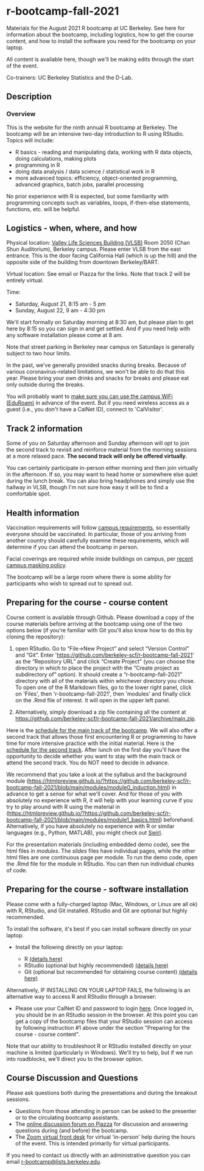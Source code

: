 # r-bootcamp-fall-2021

Materials for the August 2021 R bootcamp at UC Berkeley. See here for information about the bootcamp, including logistics, how to get the course content, and how to install the software you need for the bootcamp on your laptop.

All content is available here, though we'll be making edits through the start of the event.

Co-trainers: UC Berkeley Statistics and the D-Lab.

## Description

### Overview

This is the website for the ninth annual R bootcamp at Berkeley. The bootcamp will be an intensive two-day introduction to R using RStudio. Topics will include:

 * R basics - reading and manipulating data, working with R data objects, doing calculations, making plots
 * programming in R
 * doing data analysis / data science / statistical work in R
  * more advanced topics: efficiency, object-oriented programming, advanced graphics, batch jobs, parallel processing

No prior experience with R is expected, but some familiarity with programming concepts such as variables, loops, if-then-else statements, functions, etc. will be helpful.

## Logistics - when, where, and how

Physical location: [Valley Life Sciences Building (VLSB)](https://www.berkeley.edu/map) Room 2050 (Chan Shun Auditorium), Berkeley campus. Please enter VLSB from the east entrance. This is the door facing California Hall (which is up the hill) and the opposite side of the building from downtown Berkeley/BART. 

Virtual location: See email or Piazza for the links. Note that track 2 will be entirely virtual.

Time: 
  - Saturday, August 21, 8:15 am - 5 pm
  - Sunday, August 22, 9 am - 4:30 pm

We'll start formally on Saturday morning at 8:30 am, but please plan to get here by 8:15 so you can sign in and get settled. And if you need help with any software installation please come at 8 am.

Note that street parking in Berkeley near campus on Saturdays is generally subject to two hour limits.

In the past, we've generally provided snacks during breaks. Because of various coronavirus-related limitations, we won't be able to do that this year. Please bring your own drinks and snacks for breaks and please eat only outside during the breaks.

You will probably want to [make sure you can use the campus WiFi (EduRoam)](https://berkeley.service-now.com/kb_view.do?sysparm_article=KB0013807) in advance of the event. But if you need wireless access as a guest (i.e., you don't have a CalNet ID), connect to 'CalVisitor'.

## Track 2 information

Some of you on Saturday afternoon and Sunday afternoon will opt to join the second track to revisit and reinforce material from the morning sessions at a more relaxed pace. **The second track will only be offered virtually.**

You can certainly participate in-person either morning and then join virtually in the afternoon. If so, you may want to head home or somewhere else quiet during the lunch break. You can also bring headphones and simply use the hallway in VLSB, though I'm not sure how easy it will be to find a comfortable spot.

## Health information

Vaccination requirements will follow [campus requirements](https://uhs.berkeley.edu/requirements/covid19), so essentially everyone should be vaccinated. In particular, those of you arriving from another country should carefully examine these requirements, which will determine if you can attend the bootcamp in person.

Facial coverings are required while inside buildings on campus, per [recent campus masking policy](https://coronavirus.berkeley.edu/return-to-campus/face-coverings/). 

The bootcamp will be a large room where there is some ability for participants who wish to spread out to spread out. 

## Preparing for the course - course content

Course content is available through Github. Please download a copy of the course materials before arriving at the bootcamp using one of the two options below (if you're familiar with Git you'll also know how to do this by cloning the repository):

  1) open RStudio. Go to “File→New Project” and select “Version Control” and “Git”. Enter 'https://github.com/berkeley-scf/r-bootcamp-fall-2021' as the “Repository URL” and click “Create Project” (you can choose the directory in which to place the project with the “Create project as subdirectory of” option). It should create a “r-bootcamp-fall-2021” directory with all of the materials within whichever directory you chose. To open one of the R Markdown files, go to the lower right panel, click on 'Files', then 'r-bootcamp-fall-2021', then 'modules' and finally click on the .Rmd file of interest. It will open in the upper left panel.

  2) Alternatively, simply download a zip file containing all the content at https://github.com/berkeley-scf/r-bootcamp-fall-2021/archive/main.zip.

Here is the [schedule for the main track of the bootcamp](https://github.com/berkeley-scf/r-bootcamp-fall-2021/blob/main/schedule/schedule.pdf). We will also offer a second track that allows those first encountering R or programming to have time for more intensive practice with the initial material. Here is the [schedule for the second track](https://github.com/berkeley-scf/r-bootcamp-fall-2021/blob/main/schedule/schedule-track2.pdf). After lunch on the first day you'll have the opportunity to decide whether you want to stay with the main track or attend the second track. You do NOT need to decide in advance.

We recommend that you take a look at the syllabus and the background module (https://htmlpreview.github.io/?https://github.com/berkeley-scf/r-bootcamp-fall-2021/blob/main/modules/module0_induction.html) in advance to get a sense for what we'll cover. And for those of you with absolutely no experience with R, it will help with your learning curve if you try to play around with R using the material in (https://htmlpreview.github.io/?https://github.com/berkeley-scf/r-bootcamp-fall-2021/blob/main/modules/module1_basics.html) beforehand. Alternatively, if you have absolutely no experience with R or similar languages (e.g., Python, MATLAB), you might check out [Swirl](https://swirlstats.com).

For the presentation materials (including embedded demo code), see the html files in *modules*. The *_slides_* files have individual pages, while the other html files are one continuous page per module. To run the demo code, open the .Rmd file for the module in RStudio. You can then run individual chunks of code.

## Preparing for the course - software installation

Please come with a fully-charged laptop (Mac, Windows, or Linux are all ok) with R, RStudio, and Git installed. RStudio and Git are optional but highly recommended. 

To install the software, it's best if you can install software directly on your laptop.

  - Install the following directly on your laptop:
  
      - R [(details here)](https://htmlpreview.github.io/?https://github.com/berkeley-scf/r-bootcamp-fall-2021/blob/main/install/RandRStudioInstall.html)
      - RStudio (optional but highly recommended) [(details here)](https://htmlpreview.github.io/?https://github.com/berkeley-scf/r-bootcamp-fall-2021/blob/main/install/RandRStudioInstall.html)
      - Git (optional but recommended for obtaining course content) [(details here)](https://htmlpreview.github.io/?https://github.com/berkeley-scf/r-bootcamp-fall-2021/blob/main/install/gitInstall.html)

Alternatively, IF INSTALLING ON YOUR LAPTOP FAILS, the following is an alternative way to access R and RStudio through a browser:

  - Please use your CalNet ID and password to login [here](https://r.datahub.berkeley.edu). Once logged in, you should be in an RStudio session in the browser. At this point you can get a copy of the bootcamp files that your RStudio session can access by following instruction #1 above under the section "Preparing for the course - course content".

Note that our ability to troubleshoot R or RStudio installed directly on your machine is limited (particularly in Windows). We'll try to help, but if we run into roadblocks, we'll direct you to the browser option.

## Course Discussion and Questions

Please ask questions both during the presentations and during the breakout sessions. 

- Questions from those attending in person can be asked to the presenter or to the circulating bootcamp assistants.
- The [online discussion forum on Piazza](https://piazza.com/berkeley/fall2021/rbootcampfall2021) for discussion and answering questions during (and before) the bootcamp.
- The [Zoom virtual front desk](https://dlab.berkeley.edu/frontdesk) for virtual 'in-person' help during the hours of the event. This is intended primarily for virtual participants.

If you need to contact us directly with an administrative question you can email r-bootcamp@lists.berkeley.edu.
